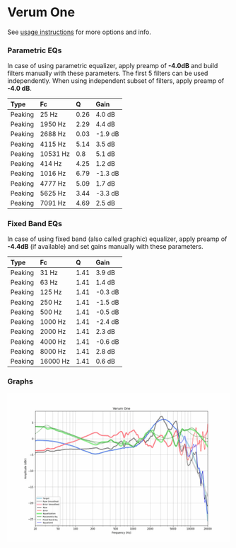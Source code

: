 # Verum One
See [usage instructions](https://github.com/jaakkopasanen/AutoEq#usage) for more options and info.

### Parametric EQs
In case of using parametric equalizer, apply preamp of **-4.0dB** and build filters manually
with these parameters. The first 5 filters can be used independently.
When using independent subset of filters, apply preamp of **-4.0 dB**.

| Type    | Fc       |    Q | Gain    |
|:--------|:---------|:-----|:--------|
| Peaking | 25 Hz    | 0.26 | 4.0 dB  |
| Peaking | 1950 Hz  | 2.29 | 4.4 dB  |
| Peaking | 2688 Hz  | 0.03 | -1.9 dB |
| Peaking | 4115 Hz  | 5.14 | 3.5 dB  |
| Peaking | 10531 Hz | 0.8  | 5.1 dB  |
| Peaking | 414 Hz   | 4.25 | 1.2 dB  |
| Peaking | 1016 Hz  | 6.79 | -1.3 dB |
| Peaking | 4777 Hz  | 5.09 | 1.7 dB  |
| Peaking | 5625 Hz  | 3.44 | -3.3 dB |
| Peaking | 7091 Hz  | 4.69 | 2.5 dB  |

### Fixed Band EQs
In case of using fixed band (also called graphic) equalizer, apply preamp of **-4.4dB**
(if available) and set gains manually with these parameters.

| Type    | Fc       |    Q | Gain    |
|:--------|:---------|:-----|:--------|
| Peaking | 31 Hz    | 1.41 | 3.9 dB  |
| Peaking | 63 Hz    | 1.41 | 1.4 dB  |
| Peaking | 125 Hz   | 1.41 | -0.3 dB |
| Peaking | 250 Hz   | 1.41 | -1.5 dB |
| Peaking | 500 Hz   | 1.41 | -0.5 dB |
| Peaking | 1000 Hz  | 1.41 | -2.4 dB |
| Peaking | 2000 Hz  | 1.41 | 2.3 dB  |
| Peaking | 4000 Hz  | 1.41 | -0.6 dB |
| Peaking | 8000 Hz  | 1.41 | 2.8 dB  |
| Peaking | 16000 Hz | 1.41 | 0.6 dB  |

### Graphs
![](./Verum%20One.png)